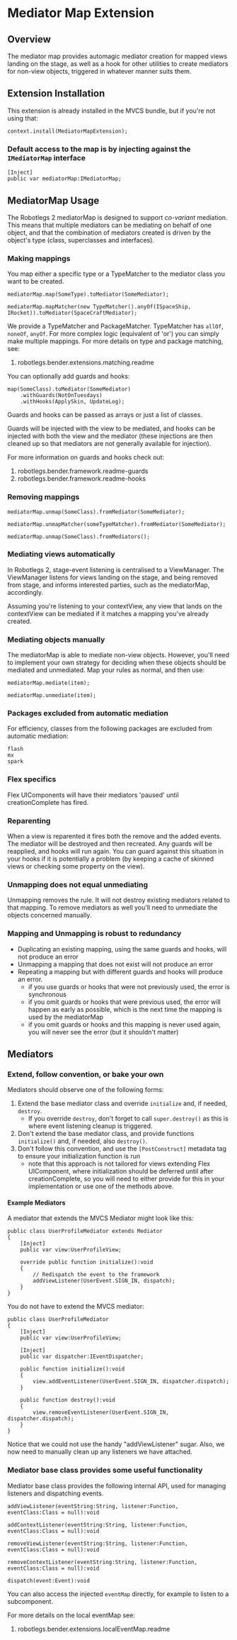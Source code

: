 # Mediator Map Extension

## Overview

The mediator map provides automagic mediator creation for mapped views landing on the stage, as well as a hook for other utilities to create mediators for non-view objects, triggered in whatever manner suits them.

## Extension Installation

This extension is already installed in the MVCS bundle, but if you're not using that:

```as3
context.install(MediatorMapExtension);
```

### Default access to the map is by injecting against the `IMediatorMap` interface

```as3
[Inject]
public var mediatorMap:IMediatorMap;
```

## MediatorMap Usage

The Robotlegs 2 mediatorMap is designed to support _co-variant_ mediation. This means that multiple mediators can be mediating on behalf of one object, and that the combination of mediators created is driven by the object's type (class, superclasses and interfaces).

### Making mappings

You map either a specific type or a TypeMatcher to the mediator class you want to be created.

```as3
mediatorMap.map(SomeType).toMediator(SomeMediator);

mediatorMap.mapMatcher(new TypeMatcher().anyOf(ISpaceShip, IRocket)).toMediator(SpaceCraftMediator);
```

We provide a TypeMatcher and PackageMatcher. TypeMatcher has `allOf`, `noneOf`, `anyOf`. For more complex logic (equivalent of 'or') you can simply make multiple mappings. For more details on type and package matching, see:

1. robotlegs.bender.extensions.matching.readme

You can optionally add guards and hooks:

```as3
map(SomeClass).toMediator(SomeMediator)
	.withGuards(NotOnTuesdays)
	.withHooks(ApplySkin, UpdateLog);
```

Guards and hooks can be passed as arrays or just a list of classes.	

Guards will be injected with the view to be mediated, and hooks can be injected with both the view and the mediator (these injections are then cleaned up so that mediators are not generally available for injection).

For more information on guards and hooks check out: 

1. robotlegs.bender.framework.readme-guards
2. robotlegs.bender.framework.readme-hooks

### Removing mappings

```as3
mediatorMap.unmap(SomeClass).fromMediator(SomeMediator);

mediatorMap.unmapMatcher(someTypeMatcher).fromMediator(SomeMediator);

mediatorMap.unmap(SomeClass).fromMediators();
```

### Mediating views automatically

In Robotlegs 2, stage-event listening is centralised to a ViewManager. The ViewManager listens for views landing on the stage, and being removed from stage, and informs interested parties, such as the mediatorMap, accordingly.

Assuming you're listening to your contextView, any view that lands on the contextView can be mediated if it matches a mapping you've already created.

### Mediating objects manually

The mediatorMap is able to mediate non-view objects. However, you'll need to implement your own strategy for deciding when these objects should be mediated and unmediated. Map your rules as normal, and then use:

```as3
mediatorMap.mediate(item);

mediatorMap.unmediate(item);
```

### Packages excluded from automatic mediation

For efficiency, classes from the following packages are excluded from automatic mediation:

	flash
	mx
	spark

### Flex specifics

Flex UIComponents will have their mediators 'paused' until creationComplete has fired.

### Reparenting

When a view is reparented it fires both the remove and the added events. The mediator will be destroyed and then recreated. Any guards will be reapplied, and hooks will run again. You can guard against this situation in your hooks if it is potentially a problem (by keeping a cache of skinned views or checking some property on the view).

### Unmapping does not equal unmediating

Unmapping removes the rule. It will not destroy existing mediators related to that mapping. To remove mediators as well you'll need to unmediate the objects concerned manually.

### Mapping and Unmapping is robust to redundancy

- Duplicating an existing mapping, using the same guards and hooks, will not produce an error
- Unmapping a mapping that does not exist will not produce an error
- Repeating a mapping but with different guards and hooks will produce an error.
	- if you use guards or hooks that were not previously used, the error is synchronous
	- if you omit guards or hooks that were previous used, the error will happen as early as possible, which is the next time the mapping is used by the mediatorMap
	- if you omit guards or hooks and this mapping is never used again, you will never see the error (but it shouldn't matter)

## Mediators

### Extend, follow convention, or bake your own

Mediators should observe one of the following forms:

1. Extend the base mediator class and override `initialize` and, if needed, `destroy`.
	- If you override `destroy`, don't forget to call `super.destroy()` as this is where event listening cleanup is triggered.
2. Don't extend the base mediator class, and provide functions `initialize()` and, if needed, also `destroy()`.
3. Don't follow this convention, and use the `[PostConstruct]` metadata tag to ensure your initialization function is run
	- note that this approach is not tailored for views extending Flex UIComponent, where initialization should be deferred until after creationComplete, so you will need to either provide for this in your implementation or use one of the methods above.	

#### Example Mediators

A mediator that extends the MVCS Mediator might look like this:

```as3
public class UserProfileMediator extends Mediator
{
    [Inject]
    public var view:UserProfileView;

    override public function initialize():void
    {
        // Redispatch the event to the framework
        addViewListener(UserEvent.SIGN_IN, dispatch);
    }
}
```

You do not have to extend the MVCS mediator:

```as3
public class UserProfileMediator
{
    [Inject]
    public var view:UserProfileView;

    [Inject]
    public var dispatcher:IEventDispatcher;

    public function initialize():void
    {
        view.addEventListener(UserEvent.SIGN_IN, dispatcher.dispatch);
    }

    public function destroy():void
    {
        view.removeEventListener(UserEvent.SIGN_IN, dispatcher.dispatch);
    }
}
```

Notice that we could not use the handy "addViewListener" sugar. Also, we now need to manually clean up any listeners we have attached.

### Mediator base class provides some useful functionality

Mediator base class provides the following internal API, used for managing listeners and dispatching events.

```as3
addViewListener(eventString:String, listener:Function, eventClass:Class = null):void

addContextListener(eventString:String, listener:Function, eventClass:Class = null):void

removeViewListener(eventString:String, listener:Function, eventClass:Class = null):void

removeContextListener(eventString:String, listener:Function, eventClass:Class = null):void

dispatch(event:Event):void
```

You can also access the injected `eventMap` directly, for example to listen to a subcomponent.

For more details on the local eventMap see:

1. robotlegs.bender.extensions.localEventMap.readme
